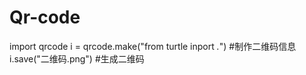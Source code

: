 # Qr-code
import qrcode
i = qrcode.make("from turtle inport *.*")
#制作二维码信息
i.save("二维码.png")
#生成二维码
